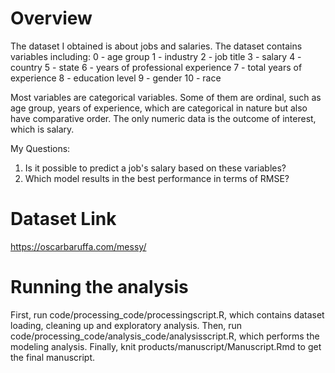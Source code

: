 # Overview

The dataset I obtained is about jobs and salaries. The dataset contains variables including:
0 - age group
1 - industry
2 - job title
3 - salary
4 - country
5 - state
6 - years of professional experience
7 - total years of experience
8 - education level
9 - gender
10 - race

Most variables are categorical variables. Some of them are ordinal, such as age group, years of experience, which are categorical in nature but also have comparative order. The only numeric data is the outcome of interest, which is salary.

My Questions:
1. Is it possible to predict a job's salary based on these variables?
2. Which model results in the best performance in terms of RMSE?


# Dataset Link
https://oscarbaruffa.com/messy/


# Running the analysis

First, run code/processing_code/processingscript.R, which contains dataset loading, cleaning up and exploratory analysis.
Then, run code/processing_code/analysis_code/analysisscript.R, which performs the modeling analysis.
Finally, knit products/manuscript/Manuscript.Rmd to get the final manuscript.

